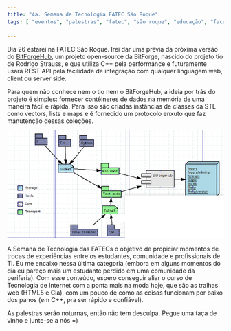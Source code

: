 ```yaml
---
title: "4a. Semana de Tecnologia FATEC São Roque"
tags: [ "eventos", "palestras", "fatec", "são roque", "educação", "faculdade", "rest api", "c++", "bitforge hub"]

---
```


Dia 26 estarei na FATEC São Roque. Irei dar uma prévia da próxima versão do [BitForgeHub](https://github.com/bitforgebr/BitForgeHub), um projeto open-source da BitForge, nascido do projeto tio de Rodrigo Strauss, e que utiliza C++ pela performance e futuramente usará REST API pela facilidade de integração com qualquer linguagem web, client ou server side.

Para quem não conhece nem o tio nem o BitForgeHub, a ideia por trás do projeto é simples: fornecer contêineres de dados na memória de uma maneira fácil e rápida. Para isso são criadas instâncias de classes da STL como vectors, lists e maps e é fornecido um protocolo enxuto que faz manutenção dessas coleções.

![](/images/bitforge-hub-drawing.png)

A Semana de Tecnologia das FATECs o objetivo de propiciar momentos de trocas de experiências entre os estudantes, comunidade e profissionais de TI. Eu me encaixo nessa última categoria (embora em alguns momentos do dia eu pareço mais um estudante perdido em uma comunidade da periferia). Com esse conteúdo, espero conseguir aliar o curso de Tecnologia de Internet com a ponta mais na moda hoje, que são as tralhas web (HTML5 e Cia), com um pouco de como as coisas funcionam por baixo dos panos (em C++, pra ser rápido e confiável).

As palestras serão noturnas, então não tem desculpa. Pegue uma taça de vinho e junte-se a nós =)
